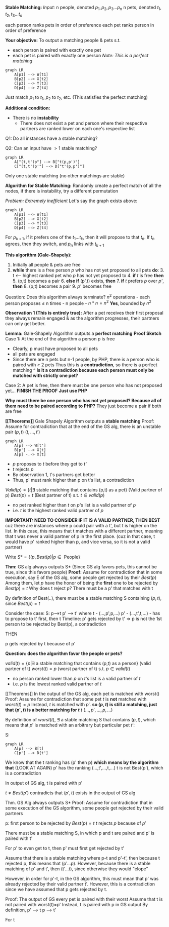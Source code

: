    **Stable Matching:**
	*Input:* n people, denoted $p_1,p_2,p_3...p_n$
		n pets, denoted $t_{1},t_{2},t_{3}... t_n$

each person ranks pets in order of preference
each pet ranks person in order of preference

**Your objective:**
To output a matching people & pets s.t.
- each person is paired with exactly one pet
- each pet is paired with exactly one person
*Note: This is a perfect matching*

```mermaid
graph LR
    A[p1] --> W[t1]
    B[p2] --> X[t2]
    C[p3] --> Y[t3]
    D[p4] --> Z[t4]
```

Just match $p_{1}$ to $t_{1}$, $p_2$ to $t_{2}$, etc. (This satisfies the perfect matching)

**Additional condition:**
- There is no **instability**
	- There does not exist a pet and person where their respective partners are ranked lower on each one's respective list

Q1: Do all instances have a stable matching?

Q2: Can an input have $>1$ stable matching?

```mermaid
graph LR
	A["(t,t')p"] --> B["t(p,p')"]
	C["(t,t')p'"] --> D["t'(p,p')"]
```
Only one stable matching (no other matchings are stable)

**Algorithm for Stable Matching:**
Randomly create a perfect match of all the nodes, if there is instability, try a different permutation

*Problem: Extremely inefficient*
Let's say the graph exists above:
```mermaid
graph LR
    A[p1] --> W[t1]
    B[p2] --> X[t2]
    C[p3] --> Y[t3]
    D[p4] --> Z[t4]
```
For $p_{k+1}$, if it prefers one of the $t_{1}...t_{k}$, then it will propose to that $t_n$. If $t_n$ agrees, then they switch, and $p_n$ links with $t_{k+1}$

**This algorithm (Gale-Shapely):**
1. Initially all people & pets are free
2. **while** there is a free person *p* who has not yet proposed to all pets **do**:
	3. t <-- highest ranked pet who *p* has not yet proposed to
	4. **if** *t* is free **then**
		5. (p,t) becomes a pair
	6. **else if** (p',t) exists, **then**
		7. **if** *t* prefers *p* over *p'*, **then**
			8. (p,t) becomes a pair
			9. *p'* becomes free

Question: Does this algorithm always terminate?
$n^2$ operations
	- each person proposes $\leq$ n times
	- n people
	- $n*n=n^2$
**Yes**, bounded by $n^2$

**Observation 1 (This is entirely true):**
After a pet receives their first proposal they always remain engaged & as the algorithm progresses, their partners can only get better.

**Lemma:** Gale-Shapely Algorithm outputs a **perfect matching**
**Proof Sketch**
Case 1: At the end of the algorithm a person p is free
- Clearly, p must have proposed to all pets
- all pets are engaged
- Since there are n pets but n-1 people, by PHP, there is a person who is paired with $\geq$ 2 pets
Thus this is a **contradiction**, so there is a perfect matching
^
**Is it a contradiction because each person must only be matched with strictly one pet?**

Case 2: A pet is free, then there must be one person who has not proposed yet... **FINISH THE PROOF**
**Just use PHP**

**Why must there be one person who has not yet proposed? Because all of them need to be paired according to PHP?**
They just become a pair if both are free

**[[Theorems]]** Gale Shapely Algorithm outputs a **stable matching**
Proof: Assume for contradiction that at the end of the GS alg, there is an unstable pair $(p,t)$
$(t,...,t')$
```mermaid
graph LR
    A[p] --> W[t']
    B[p'] --> X[t]
    A[p] -.-> X[t]
```
- *p* proposes to *t* before they get to *t'*
- $t$ rejects $p$
- By observation 1, t's partners get better
- Thus, p' must rank higher than p on t's list, a contradiction

$Valid(p)=\{t|\exists \text{ stable matching that contains (p,t) as a pet}\}$ (Valid partner of p)
$Best(p)=t$ (Best partner of t)
s.t. $t \in valid(p)$
- no pet ranked higher than $t$ on $p$'s list is a valid partner of $p$
- i.e. $t$ is the highest ranked valid partner of $p$

**IMPORTANT: NEED TO CONSIDER IF IT IS A VALID PARTNER, THEN BEST**
cuz there are instances where p could pair with a t', but t is higher on the list. In this case, this means that t matches with a different partner, meaning that t was never a valid partner of p in the first place. (cuz in that case, t would have p' ranked higher than p, and vice versa, so it is not a valid partner)

Write $S*=\{(p, Best(p)|p \in \text{ People}\}$

**Thm:** GS alg always outputs S* (Since GS alg favors pets, this cannot be true, since this favors people)
**Proof:** Assume for contradiction that in some execution, say E of the GS alg, some people get rejected by their $Best(p)$ Among them, let $p$ have the honor of being the **first** one to be rejected by $Best(p)=t$
Why does t reject p?
There must be a p' that matches with t

By definition of Best(..), there must be a stable matching S containing $(p,t)$, since $Best(p) = t$

Consider the case:
S: p-->t
	p' --> t'
where 
t - (...,p',p,...)
p' - (...,t',t,...) - has to propose to t' first, then t
Timeline:
p' gets rejected by t' => p is not the 1st person to be rejected by Best(p), a contradiction

THEN

p gets rejected by t because of p'

**Question: does the algorithm favor the people or pets?**

$valid(t)=\{p|\exists \text{ a stable matching that contains (p,t) as a person}\}$ (valid partner of t)
$worst(t)=p$ (worst partner of t)
s.t. $p \in valid(t)$
- no person ranked lower than $p$ on $t$'s list is a valid partner of $t$
- i.e. $p$ is the lowest ranked valid partner of $t$

[[Theorems]] In the output of the GS alg, each pet is matched with worst()
Proof:
Assume for contradiction that some pet $t$ is **not** matched with $worst(t)=p$
Instead, $t$ is matched with $p'$. 
**so $(p,t)$ is still a matching, just that $(p',t)$ is a better matching for $t$**
$t$
$(...,p',...,p,...)$

By definition of $worst(t)$, $\exists$ a stable matching S that contains $(p,t)$, which means that $p'$ is matched with an arbitrary but particular pet $t'$:

S:
```mermaid
graph LR
	A[p] --> B[t]
	C[p'] --> D[t']
```
We know that the t ranking has (p' then p)
**which means by the algorithm that**  (LOOK AT AGAIN)
p' has the ranking (...,t',...,t,...)
t is not Best(p'), which is a contradiction

In output of GS alg, t is paired with p'

$t \neq Best(p')$
contradicts that $(p',t)$
exists in the output of GS alg


Thm. GS Alg always outputs S*
Proof: Assume for contradiction that in some execution of the GS algorithm, some people get rejected by their valid partners

p: first person to be rejected by $Best(p) = t$
$t$ rejects $p$ because of $p'$

There must be a stable matching S, in which p and t are paired and p' is paired with t'

For p' to even get to t, then p' must first get rejected by t'

Assume that there is a stable matching where p-t and p'-t', then because t rejected p, this means that (p'...p). However, because there is a stable matching of p' and t', then (t'...t), since otherwise they would "elope"

However, in order for p'-t, in the GS algorithm, this must mean that p' was already rejected by their valid partner t'. However, this is a contradiction since we have assumed that p gets rejected by t.



Proof: The output of GS every pet is paired with their worst
Assume that t is not paired with worst(t)=p'
Instead, t is paired with p in GS output
By definition,
p' --> t
p --> t'

For t